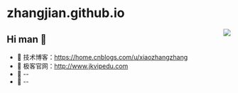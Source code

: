 # zhangjian.github.io

<img align="right" src="https://github-readme-stats.vercel.app/api?username=TomeZJ&show_icons=true&icon_color=CE1D2D&text_color=718096&bg_color=ffffff&hide_title=true" />

## Hi man  🌅
- :orange_book: 技术博客：https://home.cnblogs.com/u/xiaozhangzhang
- :meat_on_bone: 极客官网：http://www.jkvipedu.com
- :hammer: --
- :ram: --
